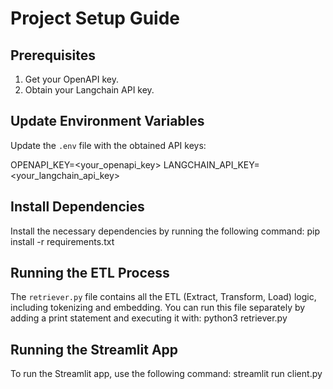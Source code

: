 # Project Setup Guide

## Prerequisites

1. Get your OpenAPI key.
2. Obtain your Langchain API key.

## Update Environment Variables

Update the `.env` file with the obtained API keys:


OPENAPI_KEY=<your_openapi_key>
LANGCHAIN_API_KEY=<your_langchain_api_key>


## Install Dependencies

Install the necessary dependencies by running the following command:
pip install -r requirements.txt


## Running the ETL Process

The `retriever.py` file contains all the ETL (Extract, Transform, Load) logic, including tokenizing and embedding. You can run this file separately by adding a print statement and executing it with:
python3 retriever.py


## Running the Streamlit App

To run the Streamlit app, use the following command:
streamlit run client.py
